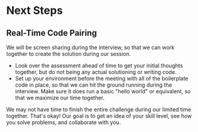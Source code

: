 # Next Steps

## Real-Time Code Pairing

We will be screen sharing during the interview, so that we can work together to create the solution during our session.

- Look over the assessment ahead of time to get your initial thoughts together, but do not being any actual solutioning or writing code.
- Set up your environment before the meeting with all of the boilerplate code in place, so that we can hit the ground running during the interview. Make sure it does run a basic "hello world" or equivalent, so that we maximize our time together.

We may not have time to finish the entire challenge during our limited time together. That's okay! Our goal is to get an idea of your skill level, see how you solve problems, and collaborate with you.
